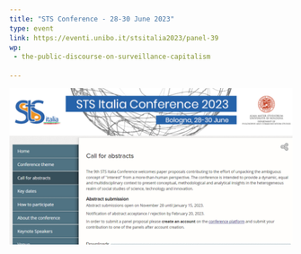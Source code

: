 ```yaml
---
title: "STS Conference - 28-30 June 2023"
type: event
link: https://eventi.unibo.it/stsitalia2023/panel-39
wp:
 - the-public-discourse-on-surveillance-capitalism

---
```


![{title}](./image.png)
